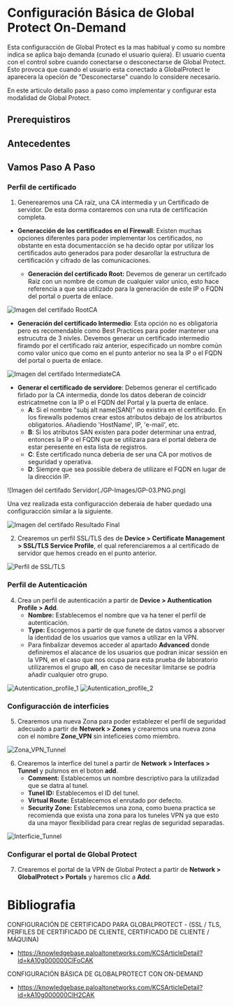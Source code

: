 # Configuración Básica de Global Protect On-Demand

Esta configuracción de Global Protect es la mas habitual y como su nombre indica se aplica bajo demanda (cunado el usuario quiera). El usuario cuenta con el control sobre cuando conectarse o desconectarse de Global Protect. Esto provoca que cuando el usuario esta conectado a GlobalProtect le aparecera la opeción de "Desconectarse" cuando lo considere necesario.

En este articulo detallo paso a paso como implementar y configurar esta modalidad de Global Protect.

## Prerequistiros


## Antecedentes




## Vamos Paso A Paso

### Perfil de certificado
1. Generearemos una CA raíz, una CA intermedia y un Certificado de servidor. De esta dorma contaremos con una ruta de certificación completa.
   
  * **Generacción de los certificados en el Firewall**: Existen muchas opciones diferentes para poder implementar los certificados, no obstante en esta documentacción se ha decido optar por utilizar los certificados auto generados para poder desarollar la estructura de certificación y cifrado de las comunicaciones.
  
    * **Generación del certificado Root:** Devemos de generar un certifcado Raiz con un nombre de comun de cualquier valor unico, esto hace referencia a que sea utilizado para la generación de este IP o FQDN del portal o puerta de enlace.
    
   ![Imagen del certifado RootCA](./GP-Images/GP-01.PNG.png)
    
   * **Generación del certificado Intermedio**: Esta opción no es obligatoria pero es recomendable como Best Practices para poder mantener una estrucutra de 3 nivles. Devemos generar un certificado intermedio firamdo por el certificado raiz anterior, especificado un nombre común como valor unico que como en el punto anterior no sea la IP o el FQDN del portal o puerta de enlace.

   ![Imagen del certifado IntermediateCA](./GP-Images/GP-02.PNG.png)

   * **Generar el certificado de servidore**: Debemos generar el certificado firlado por la CA intermedia, donde los datos deberan de coincidr estricatmetne con la IP o el FQDN del Portal y la puerta de enlace. 
      * **A**: Si el nombre "subj alt name(SAN)" no existira en el certificado. En los firewalls podemos crear estos atributos debajo de los atriburtos obligatorios. Añadiendo 'HostName', IP, 'e-mail', etc. 
      * **B**: Si los atributos SAN existen para poder determinar una entrad, entonces la IP o el FQDN que se utilizara para el portal debera de estar peresente en esta lista de registros.
      * **C**: Este certificado nunca deberia de ser una CA por motivos de seguridad y operativa.
      * **D**: Siempre que sea possible debera de utilizare el FQDN en lugar de la dirección IP.

 ![Imagen del certifado Servidor(./GP-Images/GP-03.PNG.png)
 
 
 Una vez realizada esta configuracción deberaia de haber quedado una configuracción similar a la siguiente.
 
 ![Imagen del certifado Resultado Final](./GP-Images/GP-04.PNG.png)
 


2. Crearemos un perfil SSL/TLS des de **Device > Certificate Management > SSL/TLS Service Profile**, el qual referenciaremos a al certificado de servidor que hemos creado en el punto anterior.

 ![Perfil de SSL/TLS](./GP-Images/GP-05.PNG.png)


### Perfil de Autenticación

4. Crea un perfil de autenticación a partir de **Device > Authentication Profile > Add**.
   * **Nombre:** Establecemos el nombre que va ha tener el perfil de autenticación.
   * **Type:** Escogemos a partir de que funete de datos vamos a absorver la identidad de los usuarios que vamos a utilizar en la VPN.
   * Para finbalizar devemos acceder al apartado **Advanced** donde definiremos el alacance de los usuarios que podran inicar sessión en la VPN, en el caso que nos ocupa para esta prueba de laboratorio utilizaremos el grupo **all**, en caso de necesitar limitarse se podria añadir cualquier otro grupo.


 ![Autentication_profile_1](./GP-Images/GP-06.PNG.png)
 ![Autentication_profile_2](./GP-Images/GP-07.PNG.png)


### Configuracción de interficies
5. Crearemos una nueva Zona para poder establezer el perfil de seguridad adecuado a partir de **Network > Zones** y crearemos una nueva zona con el nombre **Zone_VPN** sin inteficeies como miembro.

 ![Zona_VPN_Tunnel](./GP-Images/GP-08.PNG.png)

6. Crearemos la interfice del tunel a partir de **Network > Interfaces > Tunnel** y pulsmos en el boton **add**.
   *  **Comment:** Establecemos un nombre descriptivo para la utilizadad que se datra al tunel.
   *  **Tunel ID:** Establecemos el ID del tunel.
   *  **Virtual Route:** Establecemos el enrutado por defecto.
   *  **Security Zone:** Establecemos una zona, como buena practica se recomienda que exista una zona para los tuneles VPN ya que esto da una mayor flexibilidad para crear reglas de seguridad separadas.

 ![Interficie_Tunnel](./GP-Images/GP-09.PNG.png)

### Configurar el portal de Global Protect
7. Crearemos el portal de la VPN de Global Protect a partir de **Network > GlobalProtect > Portals** y haremos clic a  **Add**.


# Bibliografia 
CONFIGURACIÓN DE CERTIFICADO PARA GLOBALPROTECT - (SSL / TLS, PERFILES DE CERTIFICADO DE CLIENTE, CERTIFICADO DE CLIENTE / MÁQUINA)
* https://knowledgebase.paloaltonetworks.com/KCSArticleDetail?id=kA10g000000ClFoCAK

CONFIGURACIÓN BÁSICA DE GLOBALPROTECT CON ON-DEMAND
* https://knowledgebase.paloaltonetworks.com/KCSArticleDetail?id=kA10g000000ClH2CAK
